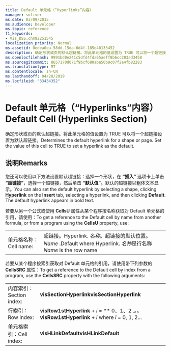 ```yaml
---
title: Default 单元格（“Hyperlinks”内容）
manager: soliver
ms.date: 03/09/2015
ms.audience: Developer
ms.topic: reference
f1_keywords:
- Vis_DSS.chm82251545
localization_priority: Normal
ms.assetid: 0edea0ea-58dd-15da-6d4f-185d40133452
description: 确定形状或页的默认超链接。将此单元格的值设置为 TRUE 可以将一个超链接设置为默认超链接。
ms.openlocfilehash: 9991bd0e241c5dfd4fda65aeff8b6cc203ad3458
ms.sourcegitcommit: 8657170d071f9bcf680aba50b9c07f2a4fb82283
ms.translationtype: MT
ms.contentlocale: zh-CN
ms.lasthandoff: 04/28/2019
ms.locfileid: "33434352"
---
```

# <a name="default-cell-hyperlinks-section"></a><span data-ttu-id="83498-104">Default 单元格（“Hyperlinks”内容）</span><span class="sxs-lookup"><span data-stu-id="83498-104">Default Cell (Hyperlinks Section)</span></span>

<span data-ttu-id="83498-p102">确定形状或页的默认超链接。将此单元格的值设置为 TRUE 可以将一个超链接设置为默认超链接。</span><span class="sxs-lookup"><span data-stu-id="83498-p102">Determines the default hyperlink for a shape or page. Set the value of this cell to TRUE to set a hyperlink as the default.</span></span>
  
## <a name="remarks"></a><span data-ttu-id="83498-107">说明</span><span class="sxs-lookup"><span data-stu-id="83498-107">Remarks</span></span>

<span data-ttu-id="83498-p103">您还可以使用以下方法设置默认超链接：选择一个形状，在 **“插入”** 选项卡上单击 **“超链接”**，选择一个超链接，然后单击 **“默认值”**。默认的超链接以粗体文本显示。</span><span class="sxs-lookup"><span data-stu-id="83498-p103">You can also set the default hyperlink by selecting a shape, clicking **Hyperlink** on the **Insert** tab, selecting a hyperlink, and then clicking **Default**. The default hyperlink appears in bold text.</span></span>
  
<span data-ttu-id="83498-110">若要从另一个公式或使用 **CellsU** 属性从某个程序按名称获取对 Default 单元格的引用，请使用：</span><span class="sxs-lookup"><span data-stu-id="83498-110">To get a reference to the Default cell by name from another formula, or from a program using the **CellsU** property, use:</span></span> 
  
|||
|:-----|:-----|
|<span data-ttu-id="83498-111">单元格名称：</span><span class="sxs-lookup"><span data-stu-id="83498-111">Cell name:</span></span>  <br/> |<span data-ttu-id="83498-112">超链接。</span><span class="sxs-lookup"><span data-stu-id="83498-112">Hyperlink.</span></span> <span data-ttu-id="83498-113">*名称*。超链接的默认位置。</span><span class="sxs-lookup"><span data-stu-id="83498-113">*Name*  .Default           where Hyperlink.</span></span> <span data-ttu-id="83498-114">*名称*是行名称</span><span class="sxs-lookup"><span data-stu-id="83498-114">*Name*  is the row name</span></span>  <br/> |
   
<span data-ttu-id="83498-115">若要从某个程序按索引获取对 Default 单元格的引用，请使用带下列参数的 **CellsSRC** 属性：</span><span class="sxs-lookup"><span data-stu-id="83498-115">To get a reference to the Default cell by index from a program, use the **CellsSRC** property with the following arguments:</span></span> 
  
|||
|:-----|:-----|
|<span data-ttu-id="83498-116">内容索引：</span><span class="sxs-lookup"><span data-stu-id="83498-116">Section index:</span></span>  <br/> |<span data-ttu-id="83498-117">**visSectionHyperlink**</span><span class="sxs-lookup"><span data-stu-id="83498-117">**visSectionHyperlink**</span></span> <br/> |
|<span data-ttu-id="83498-118">行索引：</span><span class="sxs-lookup"><span data-stu-id="83498-118">Row index:</span></span>  <br/> |<span data-ttu-id="83498-119">**visRow1stHyperlink** +  *i* = \*\* 0、1、2 .。。</span><span class="sxs-lookup"><span data-stu-id="83498-119">**visRow1stHyperlink** +  *i*           where  *i*  = 0, 1, 2...</span></span>  <br/> |
|<span data-ttu-id="83498-120">单元格索引：</span><span class="sxs-lookup"><span data-stu-id="83498-120">Cell index:</span></span>  <br/> |<span data-ttu-id="83498-121">**visHLinkDefault**</span><span class="sxs-lookup"><span data-stu-id="83498-121">**visHLinkDefault**</span></span> <br/> |
   


